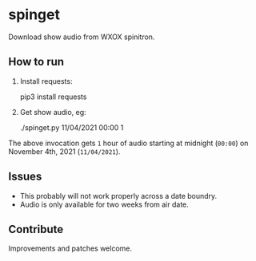 # spinget

Download show audio from WXOX spinitron.


## How to run

1. Install requests:
    
     pip3 install requests
    
2. Get show audio, eg:

    ./spinget.py 11/04/2021 00:00 1

The above invocation gets `1` hour of audio starting at midnight (`00:00`) on
November 4th, 2021 (`11/04/2021`).


## Issues

- This probably will not work properly across a date boundry.
- Audio is only available for two weeks from air date.


## Contribute

Improvements and patches welcome.

